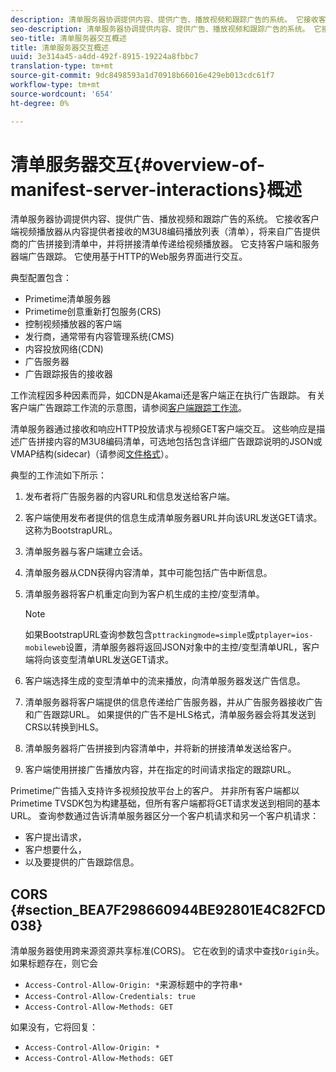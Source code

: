 ```yaml
---
description: 清单服务器协调提供内容、提供广告、播放视频和跟踪广告的系统。 它接收客户端视频播放器从内容提供者接收的M3U8编码播放列表（清单），将来自广告提供商的广告拼接到清单中，并将拼接清单传递给视频播放器。 它支持客户端和服务器端广告跟踪。 它使用基于HTTP的Web服务界面进行交互。
seo-description: 清单服务器协调提供内容、提供广告、播放视频和跟踪广告的系统。 它接收客户端视频播放器从内容提供者接收的M3U8编码播放列表（清单），将来自广告提供商的广告拼接到清单中，并将拼接清单传递给视频播放器。 它支持客户端和服务器端广告跟踪。 它使用基于HTTP的Web服务界面进行交互。
seo-title: 清单服务器交互概述
title: 清单服务器交互概述
uuid: 3e314a45-a4dd-492f-8915-19224a8fbbc7
translation-type: tm+mt
source-git-commit: 9dc8498593a1d70918b66016e429eb013cdc61f7
workflow-type: tm+mt
source-wordcount: '654'
ht-degree: 0%

---
```



# 清单服务器交互{#overview-of-manifest-server-interactions}概述

清单服务器协调提供内容、提供广告、播放视频和跟踪广告的系统。 它接收客户端视频播放器从内容提供者接收的M3U8编码播放列表（清单），将来自广告提供商的广告拼接到清单中，并将拼接清单传递给视频播放器。 它支持客户端和服务器端广告跟踪。 它使用基于HTTP的Web服务界面进行交互。

典型配置包含：

* Primetime清单服务器
* Primetime创意重新打包服务(CRS)
* 控制视频播放器的客户端
* 发行商，通常带有内容管理系统(CMS)
* 内容投放网络(CDN)
* 广告服务器
* 广告跟踪报告的接收器

工作流程因多种因素而异，如CDN是Akamai还是客户端正在执行广告跟踪。 有关客户端广告跟踪工作流的示意图，请参阅[客户端跟踪工作流](../msapi-topics/ms-at-effectiveness/notvsdk-csat-overview.md#section_cst_flow)。

清单服务器通过接收和响应HTTP投放请求与视频GET客户端交互。 这些响应是描述广告拼接内容的M3U8编码清单，可选地包括包含详细广告跟踪说明的JSON或VMAP结构(sidecar)（请参阅[文件格式](../msapi-topics/ms-list-file-formats/ms-api-file-formats.md)）。

典型的工作流如下所示：

1. 发布者将广告服务器的内容URL和信息发送给客户端。
1. 客户端使用发布者提供的信息生成清单服务器URL并向该URL发送GET请求。 这称为BootstrapURL。
1. 清单服务器与客户端建立会话。
1. 清单服务器从CDN获得内容清单，其中可能包括广告中断信息。
1. 清单服务器将客户机重定向到为客户机生成的主控/变型清单。

   >[!NOTE]
   >
   >如果BootstrapURL查询参数包含`pttrackingmode=simple`或`ptplayer=ios-mobileweb`设置，清单服务器将返回JSON对象中的主控/变型清单URL，客户端将向该变型清单URL发送GET请求。

1. 客户端选择生成的变型清单中的流来播放，向清单服务器发送广告信息。
1. 清单服务器将客户端提供的信息传递给广告服务器，并从广告服务器接收广告和广告跟踪URL。 如果提供的广告不是HLS格式，清单服务器会将其发送到CRS以转换到HLS。
1. 清单服务器将广告拼接到内容清单中，并将新的拼接清单发送给客户。
1. 客户端使用拼接广告播放内容，并在指定的时间请求指定的跟踪URL。

Primetime广告插入支持许多视频投放平台上的客户。 并非所有客户端都以Primetime TVSDK包为构建基础，但所有客户端都将GET请求发送到相同的基本URL。 查询参数通过告诉清单服务器区分一个客户机请求和另一个客户机请求：

* 客户提出请求，
* 客户想要什么，
* 以及要提供的广告跟踪信息。

## CORS {#section_BEA7F298660944BE92801E4C82FCD038}

清单服务器使用跨来源资源共享标准(CORS)。 它在收到的请求中查找`Origin`头。 如果标题存在，则它会

* `Access-Control-Allow-Origin: *`来源标题中的字符串`*`
* `Access-Control-Allow-Credentials: true`
* `Access-Control-Allow-Methods: GET`

如果没有，它将回复：

* `Access-Control-Allow-Origin: *`
* `Access-Control-Allow-Methods: GET`